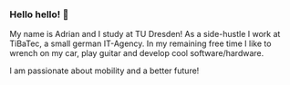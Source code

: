 ### Hello hello! 👋
My name is Adrian and I study at TU Dresden! 
As a side-hustle I work at TiBaTec, a small german IT-Agency.
In my remaining free time I like to wrench on my car, play guitar and develop cool software/hardware.

I am passionate about mobility and a better future!
